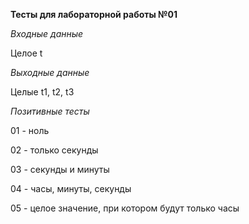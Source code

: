 **Тесты для лабораторной работы №01**

_Входные данные_

Целое t


_Выходные данные_

Целые t1, t2, t3


_Позитивные тесты_

01 - ноль

02 - только секунды

03 - секунды и минуты

04 - часы, минуты, секунды

05 - целое значение, при котором будут только часы
